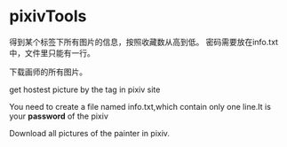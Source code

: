 # pixivTools
得到某个标签下所有图片的信息，按照收藏数从高到低。
密码需要放在info.txt中，文件里只能有一行。

下载画师的所有图片。

get hostest picture by the tag in pixiv site

You need to create a file named info.txt,which contain only one line.It is your **password** of the pixiv

Download all pictures of the painter in pixiv.
